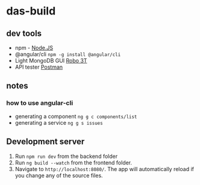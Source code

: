 # das-build

## dev tools
- npm - [Node.JS](https://nodejs.org/en/)
- @angular/cli ```npm -g install @angular/cli```
- Light MongoDB GUI [Robo 3T](https://robomongo.org/download)
- API tester [Postman](https://www.getpostman.com/)

## notes
### how to use angular-cli
- generating a component ```ng g c components/list```
- generating a service ```ng g s issues```


## Development server
1. Run `npm run dev` from the backend folder
2. Run `ng build --watch` from the frontend folder.
3. Navigate to `http://localhost:8080/`. The app will automatically reload if you change any of the source files.

